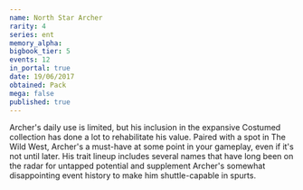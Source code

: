 ```yaml
---
name: North Star Archer
rarity: 4
series: ent
memory_alpha:
bigbook_tier: 5
events: 12
in_portal: true
date: 19/06/2017
obtained: Pack
mega: false
published: true
---
```


Archer's daily use is limited, but his inclusion in the expansive Costumed collection has done a lot to rehabilitate his value. Paired with a spot in The Wild West, Archer's a must-have at some point in your gameplay, even if it's not until later. His trait lineup includes several names that have long been on the radar for untapped potential and supplement Archer's somewhat disappointing event history to make him shuttle-capable in spurts.
